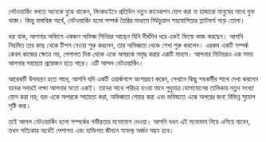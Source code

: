 নেটওয়ার্কিং বলতে অনেকে বুঝে থাকেন, লিংকডইনে প্রতিদিন নতুন কানেকশন যোগ করা বা হাজারো মানুষের সাথে যুক্ত থাকা। কিন্তু বাস্তবিক অর্থে, নেটওয়ার্কিং হলো সম্পর্ক তৈরির মাধ্যমে মিউচুয়াল সহযোগিতার প্ল্যাটফর্ম গড়ে তোলা। 

ধরা যাক, আপনার অফিসে একজন অভিজ্ঞ সিনিয়র আছেন যিনি দীর্ঘদিন ধরে একই ফিল্ডে কাজ করছেন। আপনি নিয়মিত তার কাছ থেকে টিপস নেওয়া শুরু করলেন, তার অভিজ্ঞতা থেকে শেখা শুরু করলেন। এরকম একটি সম্পর্ক কেবল কাজের ক্ষেত্রে নয়, পেশাগত দিক থেকে একে অপরকে সমৃদ্ধ করার একটি মাধ্যম। আপনার সিনিয়রও এক সময় আপনার সহায়তা প্রয়োজন হতে পারে। এটি আসল নেটওয়ার্কিং।

আরেকটি উদাহরণ হতে পারে, আপনি যদি একটি ওয়ার্কশপে অংশগ্রহণ করেন, সেখানে কিছু সহকর্মীর সাথে দেখা করলেন যাদের সবারই লক্ষ্য আপনার মতো একই। তাদের সাথে পরিচয় হওয়া মানে শুধুমাত্র যোগাযোগের তালিকায় নতুন সংখ্যা যোগ করা নয়; বরং একে অপরকে সহায়তা করা, অভিজ্ঞতা শেয়ার করা এবং ভবিষ্যতে একে অপরের জন্য বিভিন্ন সুযোগ সৃষ্টি করা।

তাই আসল নেটওয়ার্কিং হলো সম্পর্কের গভীরতায় মনোযোগ দেওয়া। আপনি যখন এই মনোভাব নিয়ে এগিয়ে যাবেন, তখন সত্যিকার অর্থেই পেশাগত এবং ব্যক্তিগত জীবনে সাফল্য অর্জন সম্ভব হবে।


